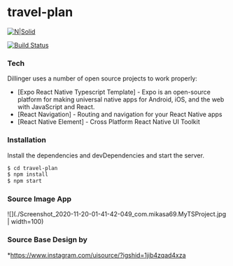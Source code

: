 # travel-plan

[![N|Solid](https://upload.wikimedia.org/wikipedia/commons/thumb/a/a7/React-icon.svg/330px-React-icon.svg.png)](https://reactnative.dev/)

[![Build Status](https://travis-ci.org/joemccann/dillinger.svg?branch=master)](https://travis-ci.org/joemccann/dillinger)


### Tech

Dillinger uses a number of open source projects to work properly:

* [Expo React Native Typescript Template] - Expo is an open-source platform for making universal native apps for Android, iOS, and the web with JavaScript and React.
* [React Navigation] - Routing and navigation for your React Native apps
* [React Native Element] - Cross Platform React Native UI Toolkit

### Installation

Install the dependencies and devDependencies and start the server.

```sh
$ cd travel-plan
$ npm install
$ npm start
```


### Source Image App

![](./Screenshot_2020-11-20-01-41-42-049_com.mikasa69.MyTSProject.jpg | width=100)


### Source Base Design by

*https://www.instagram.com/uisource/?igshid=1jib4zqad4xza

